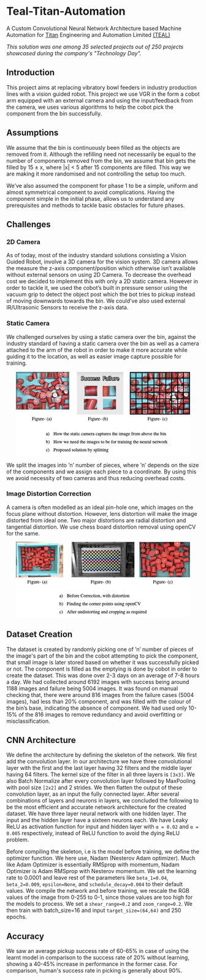 # Teal-Titan-Automation
A Custom Convolutional Neural Network Architecture based Machine Automation for [Titan](https://www.titancompany.in) Engineering and Automation Limited [(TEAL)](https://www.titancompany.in/subsidiaries/titan-engineering-automation-limited)

*This solution was one among 35 selected projects out of 250 projects showcased during the company's "Technology Day".*

## Introduction
This project aims at replacing vibratory bowl feeders in industry production lines with a vision guided robot. This project we use VGR in the form a cobot arm equipped with an external camera and using the input/feedback from the camera, we uses various algorithms to help the cobot pick the component from the bin successfully.

## Assumptions
We assume that the bin is continuously been filled as the objects are removed from it. Although the refilling need not necessarily be equal to the number of components removed from the bin, we assume that bin gets the filled by 15 ± x, where |x| < 5 after 15 components are filled. This way we are making it more randomised and not controlling the setup too much.

We’ve also assumed the component for phase 1 to be a simple, uniform and almost symmetrical component to avoid complications. Having the component simple in the initial phase, allows us to understand any prerequisites and methods to tackle basic obstacles for future phases. 

## Challenges

### 2D Camera
As of today, most of the industry standard solutions consisting a Vision Guided Robot, involve a 3D camera for the vision system. 3D camera allows the measure the z-axis component/position which otherwise isn’t available without external sensors on using 2D Camera. To decrease the overhead cost we decided to implement this with only a 2D static camera. However in order to tackle it, we used the cobot’s built in pressure sensor using the vacuum grip to detect the object post which the bot tries to pickup instead of moving downwards towards the bin. We could’ve also used external IR/Ultrasonic Sensors to receive the z-axis data.

### Static Camera
We challenged ourselves by using a static camera over the bin, against the industry standard of having a static camera over the bin as well as a camera attached to the arm of the robot in order to make it more accurate while guiding it to the location, as well as easier image capture possible for training.

<p align="center">
  <img src=op/1.png />
</p>

We split the images into ’n’ number of pieces, where ’n’ depends on the size of the components and we assign each piece to a coordinate.
By using this we avoid necessity of two cameras and thus reducing overhead costs.

### Image Distortion Correction
A camera is often modelled as an ideal pin-hole one, which images on the focus plane without distortion. However, lens distortion will make the image distorted from ideal one. Two major distortions are radial distortion and tangential distortion. We use chess board distortion removal using openCV for the same.

<p align="center">
  <img src=op/2.png />
</p>

## Dataset Creation

The dataset is created by randomly picking one of ’n’ number of pieces of the image's part of the bin and the cobot attempting to pick the component, that small image is later stored based on whether it was successfully picked or not.
The component is filled as the emptying is done by cobot in order to create the dataset. This was done over 2-3 days on an average of 7-8 hours a day. We had collected around 6192 images with success being around 1188 images and failure being 5004 images.
It was found on manual checking that, there were around 816 images from the failure cases (5004 images), had less than 20% component, and was filled with the colour of the bin’s base, indicating the absence of component. We had used only 10-15% of the 816 images to remove redundancy and avoid overfitting or misclassification.

## CNN Architecture

We define the architecture by defining the skeleton of the network.  We first add the convolution layer. In our architecture we have three convolutional layer with the first and the last layer having 32 filters and the middle layer having 64 filters. The kernel size of the filter in all three layers is ```[3x3]```.  We also Batch Normalize after every convolution layer followed by MaxPooling with pool size ```[2x2]``` and 2 strides.
We then flatten the output of these convolution layer, as an input the fully connected layer.
After several combinations of layers and neurons in layers, we concluded the following to be the most efficient and accurate network architecture for the created dataset.
We have three layer neural network with one hidden layer. The input and the hidden layer have a sixteen neurons each. We have Leaky ReLU as activation function for input and hidden layer with ```α = 0.02``` and ```α = 0.005``` respectively, instead of ReLU function to avoid the dying ReLU problem.

Before compiling the skeleton, i.e is the model before training, we define the optimizer function. We here use, Nadam (Nesterov Adam optimizer). Much like Adam Optimizer is essentially RMSprop with momentum, Nadam Optimizer is Adam RMSprop with Nesterov momentum. We set the learning rate to 0.0001 and leave rest of the parameters like ```beta_1=0.04```, ```beta_2=0.009```, ```epsilon=None```, and ```schedule_decay=0.004``` to their default values.
We compile the network and before training, we rescale the RGB values of the image from 0-255 to 0-1, since those values are too high for the models to process. We set a ```shear_range=0.2``` and ```zoom_range=0.2```. We then train with batch_size=16 and input ```target_size=(64,64)``` and 250 epochs.

## Accuracy

We saw an average pickup success rate of 60-65% in case of using the learnt model in comparison to the success rate of 20% without learning, showing a 40-45% increase in performance in the former case. For comparison, human's success rate in picking is generally about 90%.
